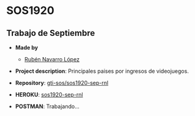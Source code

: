 # SOS1920

## Trabajo de Septiembre

- **Made by**
  - [Rubén Navarro López](https://github.com/jolaru21)
  
- **Project description**: Principales paises por ingresos de videojuegos.

- **Repository**: [gti-sos/sos1920-sep-rnl](https://github.com/sos1920/sos1920-sep-rnl)

-  **HEROKU**: [sos1920-sep-rnl](https://sos1920-sept-rnl.herokuapp.com)

-  **POSTMAN**:
Trabajando...

